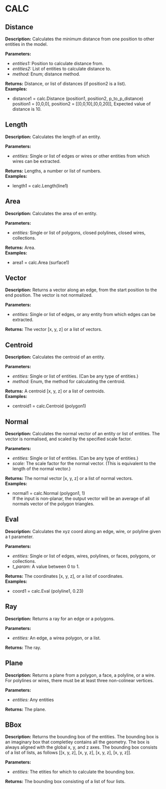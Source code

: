 # CALC  
  
## Distance  
  
  
**Description:** Calculates the minimum distance from one position to other entities in the model.  
  
**Parameters:**  
  * *entities1:* Position to calculate distance from.  
  * *entities2:* List of entities to calculate distance to.  
  * *method:* Enum; distance method.  
  
**Returns:** Distance, or list of distances (if position2 is a list).  
**Examples:**  
  * distance1 = calc.Distance (position1, position2, p_to_p_distance)  
    position1 = [0,0,0], position2 = [[0,0,10],[0,0,20]], Expected value of distance is 10.
  
  
  
## Length  
  
  
**Description:** Calculates the length of an entity.  
  
**Parameters:**  
  * *entities:* Single or list of edges or wires or other entities from which wires can be extracted.  
  
**Returns:** Lengths, a number or list of numbers.  
**Examples:**  
  * length1 = calc.Length(line1)
  
  
  
## Area  
  
  
**Description:** Calculates the area of en entity.  
  
**Parameters:**  
  * *entities:* Single or list of polygons, closed polylines, closed wires, collections.  
  
**Returns:** Area.  
**Examples:**  
  * area1 = calc.Area (surface1)
  
  
  
## Vector  
  
  
**Description:** Returns a vector along an edge, from the start position to the end position.
The vector is not normalized.  
  
**Parameters:**  
  * *entities:* Single or list of edges, or any entity from which edges can be extracted.  
  
**Returns:** The vector [x, y, z] or a list of vectors.  
  
  
## Centroid  
  
  
**Description:** Calculates the centroid of an entity.  
  
**Parameters:**  
  * *entities:* Single or list of entities. (Can be any type of entities.)  
  * *method:* Enum, the method for calculating the centroid.  
  
**Returns:** A centroid [x, y, z] or a list of centroids.  
**Examples:**  
  * centroid1 = calc.Centroid (polygon1)
  
  
  
## Normal  
  
  
**Description:** Calculates the normal vector of an entity or list of entities. The vector is normalised, and scaled
by the specified scale factor.  
  
**Parameters:**  
  * *entities:* Single or list of entities. (Can be any type of entities.)  
  * *scale:* The scale factor for the normal vector. (This is equivalent to the length of the normal vector.)  
  
**Returns:** The normal vector [x, y, z] or a list of normal vectors.  
**Examples:**  
  * normal1 = calc.Normal (polygon1, 1)  
    If the input is non-planar, the output vector will be an average of all normals vector of the polygon triangles.
  
  
  
## Eval  
  
  
**Description:** Calculates the xyz coord along an edge, wire, or polyline given a t parameter.  
  
**Parameters:**  
  * *entities:* Single or list of edges, wires, polylines, or faces, polygons, or collections.  
  * *t\_param:* A value between 0 to 1.  
  
**Returns:** The coordinates [x, y, z], or a list of coordinates.  
**Examples:**  
  * coord1 = calc.Eval (polyline1, 0.23)
  
  
  
## Ray  
  
  
**Description:** Returns a ray for an edge or a polygons.  
  
**Parameters:**  
  * *entities:* An edge, a wirea polygon, or a list.  
  
**Returns:** The ray.  
  
  
## Plane  
  
  
**Description:** Returns a plane from a polygon, a face, a polyline, or a wire.
For polylines or wires, there must be at least three non-colinear vertices.  
  
**Parameters:**  
  * *entities:* Any entities  
  
**Returns:** The plane.  
  
  
## BBox  
  
  
**Description:** Returns the bounding box of the entities.
The bounding box is an imaginary box that completley contains all the geometry.
The box is always aligned with the global x, y, and z axes.
The bounding box consists of a list of lists, as follows [[x, y, z], [x, y, z], [x, y, z], [x, y, z]].  
  
**Parameters:**  
  * *entities:* The etities for which to calculate the bounding box.  
  
**Returns:** The bounding box consisting of a list of four lists.  
  
  
